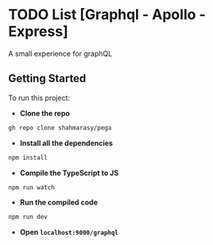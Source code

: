 # TODO List [Graphql - Apollo - Express]

A small experience for graphQL

## Getting Started

To run this project:

- **Clone the repo**

```bash
gh repo clone shahmarasy/pega
```

- **Install all the dependencies**

```bash
npm install
```

- **Compile the TypeScript to JS**

```bash
npm run watch
```

- **Run the compiled code**

```bash
npm run dev
```

- **Open `localhost:9000/graphql`**